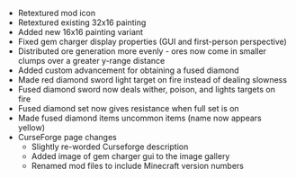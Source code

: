 - Retextured mod icon
- Retextured existing 32x16 painting
- Added new 16x16 painting variant
- Fixed gem charger display properties (GUI and first-person perspective)
- Distributed ore generation more evenly - ores now come in smaller clumps over a greater y-range distance
- Added custom advancement for obtaining a fused diamond
- Made red diamond sword light target on fire instead of dealing slowness
- Fused diamond sword now deals wither, poison, and lights targets on fire
- Fused diamond set now gives resistance when full set is on
- Made fused diamond items uncommon items (name now appears yellow)
- CurseForge page changes
  - Slightly re-worded Curseforge description
  - Added image of gem charger gui to the image gallery
  - Renamed mod files to include Minecraft version numbers